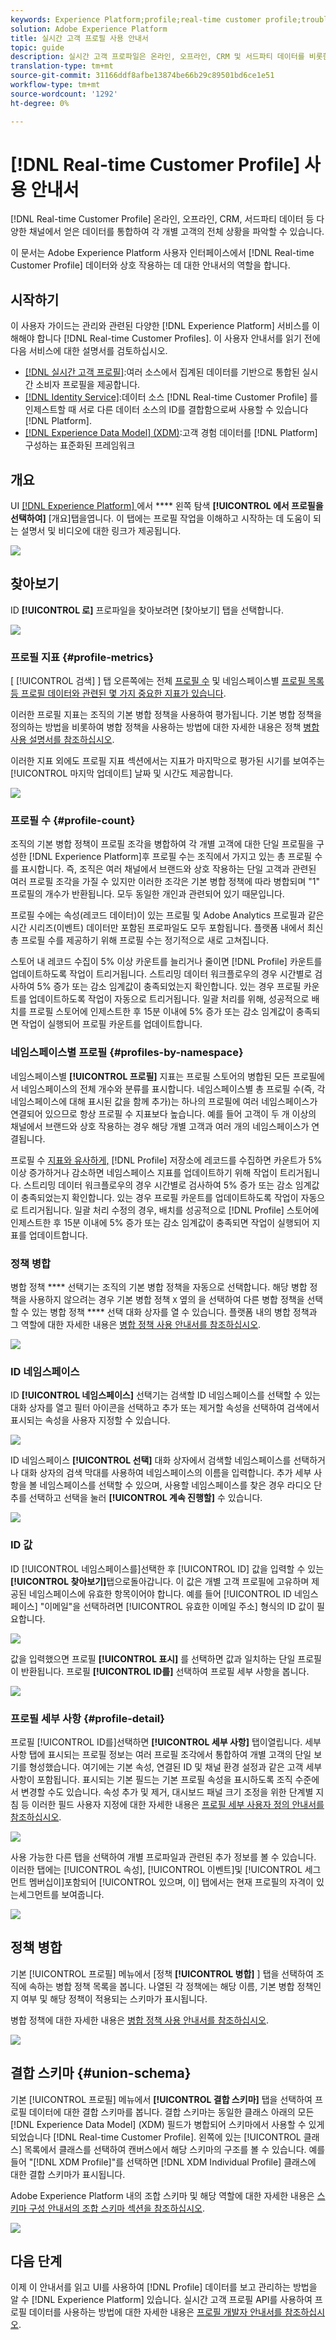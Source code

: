 ```yaml
---
keywords: Experience Platform;profile;real-time customer profile;troubleshooting;API;unified profile;Unified Profile;unified;Profile;rtcp;enable profile;Enable profile
solution: Adobe Experience Platform
title: 실시간 고객 프로필 사용 안내서
topic: guide
description: 실시간 고객 프로파일은 온라인, 오프라인, CRM 및 서드파티 데이터를 비롯한 다양한 채널의 데이터를 취합하여 각 개별 고객에 대한 전체적인 관점을 생성합니다. 이 문서는 Adobe Experience Platform 사용자 인터페이스에서 실시간 고객 프로필과 상호 작용하기 위한 가이드 역할을 합니다.
translation-type: tm+mt
source-git-commit: 31166ddf8afbe13874be66b29c89501bd6ce1e51
workflow-type: tm+mt
source-wordcount: '1292'
ht-degree: 0%

---
```



# [!DNL Real-time Customer Profile] 사용 안내서

[!DNL Real-time Customer Profile] 온라인, 오프라인, CRM, 서드파티 데이터 등 다양한 채널에서 얻은 데이터를 통합하여 각 개별 고객의 전체 상황을 파악할 수 있습니다.

이 문서는 Adobe Experience Platform 사용자 인터페이스에서 [!DNL Real-time Customer Profile] 데이터와 상호 작용하는 데 대한 안내서의 역할을 합니다.

## 시작하기

이 사용자 가이드는 관리와 관련된 다양한 [!DNL Experience Platform] 서비스를 이해해야 합니다 [!DNL Real-time Customer Profiles]. 이 사용자 안내서를 읽기 전에 다음 서비스에 대한 설명서를 검토하십시오.

* [[!DNL 실시간 고객 프로필]](../home.md):여러 소스에서 집계된 데이터를 기반으로 통합된 실시간 소비자 프로필을 제공합니다.
* [[!DNL Identity Service]](../../identity-service/home.md):데이터 소스 [!DNL Real-time Customer Profile] 를 인제스트할 때 서로 다른 데이터 소스의 ID를 결합함으로써 사용할 수 있습니다 [!DNL Platform].
* [[!DNL Experience Data Model] (XDM)](../../xdm/home.md):고객 경험 데이터를 [!DNL Platform] 구성하는 표준화된 프레임워크

## 개요

UI [[!DNL Experience Platform] ](http://platform.adobe.com)에서 **** 왼쪽 탐색 **[!UICONTROL 에서 프로필을 선택하여]** [개요]탭을엽니다. 이 탭에는 프로필 작업을 이해하고 시작하는 데 도움이 되는 설명서 및 비디오에 대한 링크가 제공됩니다.

![](../images/user-guide/profiles-overview.png)

## 찾아보기

ID **[!UICONTROL 로]** 프로파일을 찾아보려면 [찾아보기] 탭을 선택합니다.

![](../images/user-guide/profiles-browse.png)

### 프로필 지표 {#profile-metrics}

[ [!UICONTROL 검색] ] 탭 오른쪽에는 전체 [프로필 수](#profile-count) 및 네임스페이스별 [프로필 목록 등 프로필 데이터와 관련된 몇 가지 중요한 지표가 있습니다](#profiles-by-namespace).

이러한 프로필 지표는 조직의 기본 병합 정책을 사용하여 평가됩니다. 기본 병합 정책을 정의하는 방법을 비롯하여 병합 정책을 사용하는 방법에 대한 자세한 내용은 정책 [병합 사용 설명서를 참조하십시오](merge-policies.md).

이러한 지표 외에도 프로필 지표 섹션에서는 지표가 마지막으로 평가된 시기를 보여주는 [!UICONTROL 마지막 업데이트] 날짜 및 시간도 제공합니다.

![](../images/user-guide/profiles-profile-metrics.png)

### 프로필 수 {#profile-count}

조직의 기본 병합 정책이 프로필 조각을 병합하여 각 개별 고객에 대한 단일 프로필을 구성한 [!DNL Experience Platform]후 프로필 수는 조직에서 가지고 있는 총 프로필 수를 표시합니다. 즉, 조직은 여러 채널에서 브랜드와 상호 작용하는 단일 고객과 관련된 여러 프로필 조각을 가질 수 있지만 이러한 조각은 기본 병합 정책에 따라 병합되며 &quot;1&quot; 프로필의 개수가 반환됩니다. 모두 동일한 개인과 관련되어 있기 때문입니다.

프로필 수에는 속성(레코드 데이터)이 있는 프로필 및 Adobe Analytics 프로필과 같은 시간 시리즈(이벤트) 데이터만 포함된 프로파일도 모두 포함됩니다. 플랫폼 내에서 최신 총 프로필 수를 제공하기 위해 프로필 수는 정기적으로 새로 고쳐집니다.

스토어 내 레코드 수집이 5% 이상 카운트를 늘리거나 줄이면 [!DNL Profile] 카운트를 업데이트하도록 작업이 트리거됩니다. 스트리밍 데이터 워크플로우의 경우 시간별로 검사하여 5% 증가 또는 감소 임계값이 충족되었는지 확인합니다. 있는 경우 프로필 카운트를 업데이트하도록 작업이 자동으로 트리거됩니다. 일괄 처리를 위해, 성공적으로 배치를 프로필 스토어에 인제스트한 후 15분 이내에 5% 증가 또는 감소 임계값이 충족되면 작업이 실행되어 프로필 카운트를 업데이트합니다.

### 네임스페이스별 프로필 {#profiles-by-namespace}

네임스페이스별 **[!UICONTROL 프로필]** 지표는 프로필 스토어의 병합된 모든 프로필에서 네임스페이스의 전체 개수와 분류를 표시합니다. 네임스페이스별 총 프로필 수(즉, 각 네임스페이스에 대해 표시된 값을 함께 추가)는 하나의 프로필에 여러 네임스페이스가 연결되어 있으므로 항상 프로필 수 지표보다 높습니다. 예를 들어 고객이 두 개 이상의 채널에서 브랜드와 상호 작용하는 경우 해당 개별 고객과 여러 개의 네임스페이스가 연결됩니다.

프로필 수 [지표와 유사하게,](#profile-count) [!DNL Profile] 저장소에 레코드를 수집하면 카운트가 5% 이상 증가하거나 감소하면 네임스페이스 지표를 업데이트하기 위해 작업이 트리거됩니다. 스트리밍 데이터 워크플로우의 경우 시간별로 검사하여 5% 증가 또는 감소 임계값이 충족되었는지 확인합니다. 있는 경우 프로필 카운트를 업데이트하도록 작업이 자동으로 트리거됩니다. 일괄 처리 수정의 경우, 배치를 성공적으로 [!DNL Profile] 스토어에 인제스트한 후 15분 이내에 5% 증가 또는 감소 임계값이 충족되면 작업이 실행되어 지표를 업데이트합니다.

### 정책 병합

병합 정책 **** 선택기는 조직의 기본 병합 정책을 자동으로 선택합니다. 해당 병합 정책을 사용하지 않으려는 경우 기본 병합 정책 `X` 옆의 을 선택하여 다른 병합 정책을 선택할 수 있는 병합 정책 **** 선택 대화 상자를 열 수 있습니다. 플랫폼 내의 병합 정책과 그 역할에 대한 자세한 내용은 [병합 정책 사용 안내서를 참조하십시오](merge-policies.md).

![](../images/user-guide/profiles-search-merge-policy.png)

### ID 네임스페이스

ID **[!UICONTROL 네임스페이스]** 선택기는 검색할 ID 네임스페이스를 선택할 수 있는 대화 상자를 열고 필터 아이콘을 선택하고 추가 또는 제거할 속성을 선택하여 검색에서 표시되는 속성을 사용자 지정할 수 있습니다.

![](../images/user-guide/profiles-search-filter.png)

ID 네임스페이스 **[!UICONTROL 선택]** 대화 상자에서 검색할 네임스페이스를 선택하거나 대화 상자의 검색 막대를 사용하여 네임스페이스의 이름을 입력합니다. 추가 세부 사항을 볼 네임스페이스를 선택할 수 있으며, 사용할 네임스페이스를 찾은 경우 라디오 단추를 선택하고 선택을 눌러 **[!UICONTROL 계속 진행할]** 수 있습니다.

![](../images/user-guide/profiles-select-identity-namespace.png)

### ID 값

ID [!UICONTROL 네임스페이스를]선택한 후 [!UICONTROL ID] 값을 입력할 수 있는 **[!UICONTROL 찾아보기]**&#x200B;탭으로돌아갑니다. 이 값은 개별 고객 프로필에 고유하며 제공된 네임스페이스에 유효한 항목이어야 합니다. 예를 들어 [!UICONTROL ID 네임스페이스] &quot;이메일&quot;을 선택하려면 [!UICONTROL 유효한 이메일 주소] 형식의 ID 값이 필요합니다.

![](../images/user-guide/profiles-show-profile.png)

값을 입력했으면 프로필 **[!UICONTROL 표시]** 를 선택하면 값과 일치하는 단일 프로필이 반환됩니다. 프로필 **[!UICONTROL ID를]** 선택하여 프로필 세부 사항을 봅니다.

![](../images/user-guide/profiles-display-profile.png)

### 프로필 세부 사항 {#profile-detail}

프로필 [!UICONTROL ID를]선택하면 **[!UICONTROL 세부 사항]** 탭이열립니다. 세부 사항  탭에 표시되는 프로필 정보는 여러 프로필 조각에서 통합하여 개별 고객의 단일 보기를 형성했습니다. 여기에는 기본 속성, 연결된 ID 및 채널 환경 설정과 같은 고객 세부 사항이 포함됩니다. 표시되는 기본 필드는 기본 프로필 속성을 표시하도록 조직 수준에서 변경할 수도 있습니다. 속성 추가 및 제거, 대시보드 패널 크기 조정을 위한 단계별 지침 등 이러한 필드 사용자 지정에 대한 자세한 내용은 [프로필 세부 사용자 정의 안내서를 참조하십시오](profile-customization.md).

![](../images/user-guide/profiles-profile-detail.png)

사용 가능한 다른 탭을 선택하여 개별 프로파일과 관련된 추가 정보를 볼 수 있습니다. 이러한 탭에는 [!UICONTROL 속성], [!UICONTROL 이벤트]및 [!UICONTROL 세그먼트 멤버십이]포함되어 [!UICONTROL 있으며, 이] 탭에서는 현재 프로필의 자격이 있는세그먼트를 보여줍니다.

![](../images/user-guide/profiles-attributes-events-segments.png)

## 정책 병합

기본 [!UICONTROL 프로필] 메뉴에서 [정책 **[!UICONTROL 병합]** ] 탭을 선택하여 조직에 속하는 병합 정책 목록을 봅니다. 나열된 각 정책에는 해당 이름, 기본 병합 정책인지 여부 및 해당 정책이 적용되는 스키마가 표시됩니다.

병합 정책에 대한 자세한 내용은 [병합 정책 사용 안내서를 참조하십시오](merge-policies.md).

![](../images/user-guide/profiles-merge-policies.png)

## 결합 스키마 {#union-schema}

기본 [!UICONTROL 프로필] 메뉴에서 **[!UICONTROL 결합 스키마]** 탭을 선택하여 프로필 데이터에 대한 결합 스키마를 봅니다. 결합 스키마는 동일한 클래스 아래의 모든 [!DNL Experience Data Model] (XDM) 필드가 병합되어 스키마에서 사용할 수 있게 되었습니다 [!DNL Real-time Customer Profile]. 왼쪽에 있는 [!UICONTROL 클래스] 목록에서 클래스를 선택하여 캔버스에서 해당 스키마의 구조를 볼 수 있습니다. 예를 들어 &quot;[!DNL XDM Profile]&quot;를 선택하면 [!DNL XDM Individual Profile] 클래스에 대한 결합 스키마가 표시됩니다.

Adobe Experience Platform 내의 조합 스키마 및 해당 역할에 대한 자세한 내용은 [스키마 구성 안내서의 조합 스키마 섹션을 참조하십시오](../../xdm/schema/composition.md).

![](../images/user-guide/profiles-union-schema.png)

## 다음 단계

이제 이 안내서를 읽고 UI를 사용하여 [!DNL Profile] 데이터를 보고 관리하는 방법을 알 수 [!DNL Experience Platform] 있습니다. 실시간 고객 프로필 API를 사용하여 프로필 데이터를 사용하는 방법에 대한 자세한 내용은 [프로필 개발자 안내서를 참조하십시오](../api/overview.md).